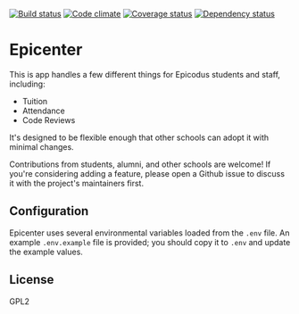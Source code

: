 [![Build status](https://travis-ci.org/epicodus/epicenter.svg?branch=master)](https://travis-ci.org/epicodus/epicenter)
[![Code climate](https://codeclimate.com/github/epicodus/epicenter/badges/gpa.svg)](https://codeclimate.com/github/epicodus/epicenter)
[![Coverage status](https://coveralls.io/repos/epicodus/epicenter/badge.svg)](https://coveralls.io/r/epicodus/epicenter)
[![Dependency status](https://gemnasium.com/epicodus/epicenter.svg)](https://gemnasium.com/epicodus/epicenter)

# Epicenter

This is app handles a few different things for Epicodus students and staff, including:

* Tuition
* Attendance
* Code Reviews

It's designed to be flexible enough that other schools can adopt it with minimal changes.

Contributions from students, alumni, and other schools are welcome! If you're considering adding a feature, please open a Github issue to discuss it with the project's maintainers first.


## Configuration

Epicenter uses several environmental variables loaded from the `.env` file.
An example `.env.example` file is provided; you should copy it to `.env` and
update the example values.

## License
GPL2
